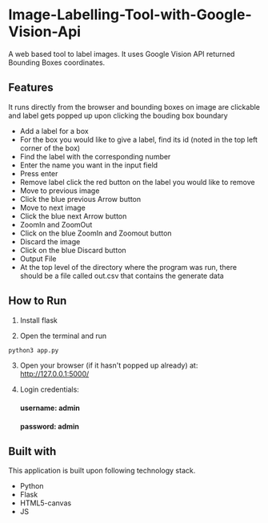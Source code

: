 # Image-Labelling-Tool-with-Google-Vision-Api

A web based tool to label images. It uses Google Vision API returned Bounding Boxes coordinates.

## Features

It runs directly from the browser and bounding boxes on image are clickable and label gets popped up upon clicking the bouding box boundary

- Add a label for a box
 - For the box you would like to give a label, find its id (noted in the top left corner of the box)
 - Find the label with the corresponding number
 - Enter the name you want in the input field
 - Press enter
- Remove label click the red button on the label you would like to remove
- Move to previous image
 - Click the blue previous Arrow button 
- Move to next image
 - Click the blue next Arrow button
- ZoomIn and ZoomOut
 - Click on the blue ZoomIn and Zoomout button
- Discard the image
 - Click on the blue Discard button
- Output File
 - At the top level of the directory where the program was run, there should be a file called out.csv that contains the generate data
## How to Run

1. Install flask

2. Open the terminal and run 

```bash
python3 app.py 
```
3. Open your browser (if it hasn't popped up already) at: http://127.0.0.1:5000/

4. Login credentials:

   #### username: admin

   #### password: admin

## Built with
This application is built upon following technology stack.

- Python
- Flask
- HTML5-canvas
- JS
